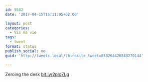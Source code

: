 ```yaml
---
id: 9582
date: '2017-04-15T15:11:05+02:00'

layout: post
categories:
  - Vis ma vie
tags:
  - tweet
format: status
publish_social: no
guid: 'http://tweets.local/?birdsite_tweet=853264420843270144'

---
```


Zeroing the desk [bit.ly/2plo7Lg](http://bit.ly/2plo7Lg)